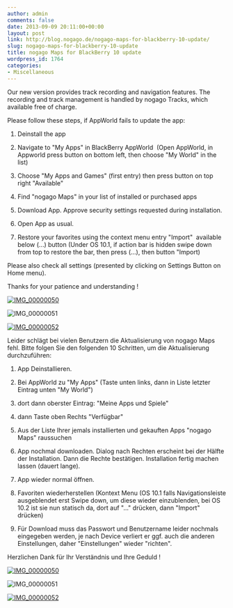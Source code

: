 ```yaml
---
author: admin
comments: false
date: 2013-09-09 20:11:00+00:00
layout: post
link: http://blog.nogago.de/nogago-maps-for-blackberry-10-update/
slug: nogago-maps-for-blackberry-10-update
title: nogago Maps for BlackBerry 10 update
wordpress_id: 1764
categories:
- Miscellaneous
---
```


Our new version provides track recording and navigation features. The recording and track management is handled by nogago Tracks, which available free of charge.







Please follow these steps, if AppWorld fails to update the app:







1) Deinstall the app




2) Navigate to "My Apps" in BlackBerry AppWorld  (Open AppWorld, in Appworld press button on bottom left, then choose "My World" in the list)




3) Choose "My Apps and Games" (first entry) then press button on top right "Available"




4) Find "nogago Maps" in your list of installed or purchased apps




5) Download App. Approve security settings requested during installation.




6) Open App as usual.




7) Restore your favorites using the context menu entry "Import"  available below (...) button (Under OS 10.1, if action bar is hidden swipe down from top to restore the bar, then press (...), then button "Import)







Please also check all settings (presented by clicking on Settings Button on Home menu).







Thanks for your patience and understanding !







[![IMG_00000050](http://blog.nogago.de/wp-content/uploads/2013/09/IMG_00000050-300x300.png)](http://blog.nogago.de/wp-content/uploads/2013/09/IMG_00000050.png)







![IMG_00000051](http://blog.nogago.de/wp-content/uploads/2013/09/IMG_00000051-300x300.png)







[![IMG_00000052](http://blog.nogago.de/wp-content/uploads/2013/09/IMG_00000052-300x300.png)](http://blog.nogago.de/wp-content/uploads/2013/09/IMG_00000052.png)




Leider schlägt bei vielen Benutzern die Aktualisierung von nogago Maps fehl. Bitte folgen Sie den folgenden 10 Schritten, um die Aktualisierung durchzuführen:


1) App Deinstallieren.




2) Bei AppWorld zu "My Apps" (Taste unten links, dann in Liste letzter Eintrag unten "My World")




3) dort dann oberster Eintrag: "Meine Apps und Spiele"




4) dann Taste oben Rechts "Verfügbar"




5) Aus der Liste Ihrer jemals installierten und gekauften Apps "nogago Maps" raussuchen




6) App nochmal downloaden. Dialog nach Rechten erscheint bei der Hälfte der Installation. Dann die Rechte bestätigen. Installation fertig machen lassen (dauert lange).




7) App wieder normal öffnen.




8) Favoriten wiederherstellen (Kontext Menu (OS 10.1 falls Navigationsleiste ausgeblendet erst Swipe down, um diese wieder einzublenden, bei OS 10.2 ist sie nun statisch da, dort auf "..." drücken, dann "Import" drücken)




9) Für Download muss das Passwort und Benutzername leider nochmals eingegeben werden, je nach Device verliert er ggf. auch die anderen Einstellungen, daher "Einstellungen" wieder "richten".







Herzlichen Dank für Ihr Verständnis und Ihre Geduld !




[![IMG_00000050](http://blog.nogago.de/wp-content/uploads/2013/09/IMG_00000050-300x300.png)](http://blog.nogago.de/wp-content/uploads/2013/09/IMG_00000050.png)







![IMG_00000051](http://blog.nogago.de/wp-content/uploads/2013/09/IMG_00000051-300x300.png)







[![IMG_00000052](http://blog.nogago.de/wp-content/uploads/2013/09/IMG_00000052-300x300.png)](http://blog.nogago.de/wp-content/uploads/2013/09/IMG_00000052.png)
